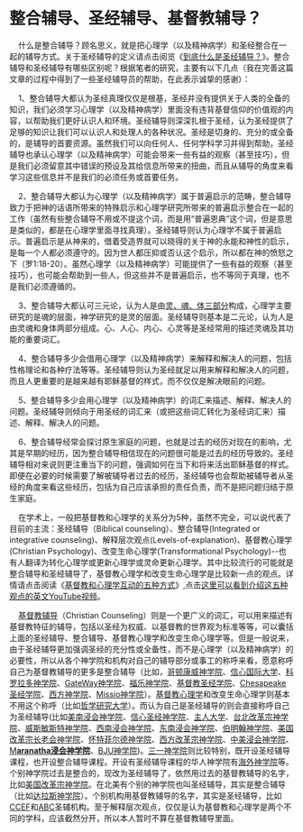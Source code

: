 # 整合辅导、圣经辅导、基督教辅导？



<p>&nbsp; &nbsp; 什么是整合辅导？顾名思义，就是把心理学（以及精神病学）和圣经整合在一起的辅导方式。关于圣经辅导的定义请点击阅览《<a href="https://www.simai.life/node/12677">到底什么是圣经辅导？</a>》。整合辅导和圣经辅导有哪些区别呢？根据笔者的研究，主要有以下几点（我在完善这篇文章的过程中得到了一些圣经辅导员的帮助，在此表示诚挚的感谢）：</p>

<p>&nbsp; &nbsp; 1、整合辅导大都认为圣经真理仅仅是根基，圣经并没有提供关于人类的全备的知识，我们必须学习心理学（以及精神病学）里面没有违背基督信仰的价值观的内容，以帮助我们更好认识人和环境。圣经辅导则深深扎根于圣经，认为圣经提供了足够的知识让我们可以认识人和处理人的各种状况。圣经是切身的、充分的或全备的，是辅导的首要资源。虽然我们可以向任何人、任何学科学习并得到帮助，圣经辅导也承认心理学（以及精神病学）可能会带来一些有益的观察（甚至技巧），但是我们必须留意其中错误的预设及其给信息所带来的扭曲，而且从辅导的角度来看学习这些信息并不是我们的必须任务或首要任务。</p>

<p>&nbsp; &nbsp; 2、整合辅导大都认为心理学（以及精神病学）属于普遍启示的范畴，整合辅导致力于把神的话语所带来的特殊启示和心理学研究所带来的普遍启示整合在一起的工作（虽然有些整合辅导不用或不提这个词，而是用“普遍恩典”这个词，但是意思是类似的，都是在心理学里面寻找真理）。圣经辅导则认为心理学不属于普遍启示。普遍启示是从神来的，借着受造界就可以晓得的关于神的永能和神性的启示，是每一个人都必须遵守的。因为世人都压抑或否认这个启示，所以都在神的愤怒之下（罗1:18-20）。虽然心理学（以及精神病学）可能提供了一些有益的观察（甚至技巧），也可能会帮助到一些人，但这些并不是普遍启示，也不等同于真理，也不是我们必须遵循的。</p>

<p>&nbsp; &nbsp; 3、整合辅导大都认可三元论，认为人是由<a href="https://www.ccef.org/resources/individual_jbc_article/dichotomy-or-trichotomy-how-doctrine-man-shapes-treatment-depression">灵、魂、体三部分</a>构成，心理学主要研究的是魂的层面，神学研究的是灵的层面。圣经辅导则基本是二元论，认为人是由灵魂和身体两部分组成。心、人心、内心、心灵等是圣经常用的描述灵魂及其功能的重要词汇。</p>

<p>&nbsp; &nbsp; 4、整合辅导多少会借用心理学（以及精神病学）来解释和解决人的问题，包括性格理论和各种疗法等等。圣经辅导则认为圣经就足以用来解释和解决人的问题，而且人更重要的是越来越有耶稣基督的样式，而不仅仅是解决眼前的问题。</p>

<p>&nbsp; &nbsp; 5、整合辅导多少会用心理学（以及精神病学）的词汇来描述、解释、解决人的问题。圣经辅导则倾向于用圣经的词汇来（或把这些词汇转化为圣经词汇来）描述、解释、解决人的问题。</p>

<p>&nbsp; &nbsp; 6、整合辅导经常会探讨原生家庭的问题，也就是过去的经历对现在的影响，尤其是早期的经历，因为整合辅导相信现在的问题很可能是过去的经历导致的。圣经辅导相对来说则更注重当下的问题，强调如何在当下和将来活出耶稣基督的样式。即便在必要的时候需要了解被辅导者过去的经历，圣经辅导也会帮助被辅导者从圣经的角度来看这些经历，包括为自己应该承担的责任负责，而不是把问题归结于原生家庭。</p>

<p>&nbsp; &nbsp; 在学术上，一般把基督教和心理学的关系分为5种，虽然不完全，可以说代表了目前的主流：圣经辅导（Biblical counseling）、整合辅导(Integrated or integrative&nbsp;counseling)、解释层次观点(Levels-of-explanation)、基督教心理学(Christian Psychology)、改变生命心理学(Transformational Psychology)--也有人翻译为转化心理学或更新心理学或灵命更新心理学。其中比较流行的可能就是整合辅导和圣经辅导了，基督教心理学和改变生命心理学是比较新一点的观点。详情请点击阅读《<a href="https://mp.weixin.qq.com/s/YJOzk_lagqBg0PkzS_Lsew">基督教和心理学互动的五种方式</a>》,点击<a href="https://www.youtube.com/watch?v=hYLyAJ3yIxE">这里可以看到介绍这五种观点的英文YouTube视频</a>。</p>

<p>&nbsp; &nbsp; <a href="https://www.drkenlogan.com/symposium.html">基督教辅导</a>（Christian Counseling）则是一个更广义的词汇，可以用来描述有基督教特征的辅导，包括以圣经为权威、以基督教的世界观为标准等等，可以囊括上面的圣经辅导、整合辅导、基督教心理学和改变生命心理学等。但是一般说来，由于圣经辅导更加强调圣经的充分性或全备性，而不是心理学（以及精神病学）的必要性，所以从各个神学院和机构对自己的辅导部分或事工的称呼来看，愿意称呼自己为基督教辅导的更多是整合辅导（比如，<a href="https://www.gordonconwell.edu/degree-programs/MA-Christian-Counseling.cfm">哥顿康威神学院</a>、<a href="http://faithseminary.edu/academics/graduate-programs/master-arts-christian-counseling/">信心国际大学</a>、<a href="https://www.seminary.ws/master-of-christian-counseling/">科罗拉多神学院</a>、<a href="https://www.gs.edu/academics/degrees/masters-programs/master-of-arts-in-christian-counseling/">GateWay神学院</a>、<a href="https://www.fuller.edu/integration/">福乐神学院</a>、<a href="http://christianbibleinstitute.net/doctorate-degree-programs/">基督教圣经学院</a>、<a href="https://chesapeakebiblecollege.com/christian-counseling-program/">Chesapeake圣经学院</a>、<a href="https://www.westernseminary.edu/academics/degrees-and-programs/ma-counseling-cacrep-accredited">西方神学院</a>、<a href="https://missio.edu/certificate-in-christian-counseling/">Missio神学院</a>）。<a href="https://prezi.com/96xraoi3vjja/christian-psychology-robert-c-roberts-paul-j-watson/">基督教心理学</a>和改变生命心理学则基本不用这个称呼（比如<a href="https://www.uprs.edu/master-of-arts-in-transformational-psychology.html">哲学研究大学</a>）。而认为自己是圣经辅导的则会直接称呼自己为圣经辅导(比如<a href="http://www.sbts.edu/bgs/degree-programs/ma/biblical-counseling/">美南浸会神学院</a>、<a href="https://www.faithlafayette.org/seminary/mabc">信心圣经神学院</a>、<a href="https://www.masters.edu/academics/graduate/MABC">主人大学</a>、<a href="http://crts.edu/index.php/advanced-stuff/2015-06-29-07-23-30/bc-ma">台北改革宗神学院</a>、<a href="https://students.wts.edu/resources/ccef.html">威斯敏斯特神学院</a>、<a href="https://swbts.edu/academics/schools/church-family-ministries/biblical-counseling/">西南浸会神学院</a>、<a href="https://www.sebts.edu/academics/masters/MA_Vocational/MA_biblical_counseling.aspx">东南浸会神学院</a>、<a href="http://bts.education/academics/degree-programs/">伯明翰神学院</a>、<a href="http://www.rpts.edu/academics.html">美国改革宗长老会神学院</a>、<a href="https://seminary.reformed.info/graduate-school-of-counseling-professional-degrees/">怀特菲尔德神学院</a>、<a href="http://www.wrs.edu/program.html">西方改革宗神学院</a>、<a href="https://www.mabts.edu/mdiv-biblical-counseling">中美浸会神学院</a>、<a href="https://www.mbu.edu/seminary/degrees/master-in-biblical-counseling/">M<strong>aranatha浸会神学院</strong></a>、<a href="https://www.bju.edu/academics/college-and-schools/seminary/">BJU神学院</a>)。<a href="https://trinitysem.edu/degree-programs/master-of-arts/">三一神学院</a>则比较特别，既开设圣经辅导课程，也开设整合辅导课程。开设有圣经辅导课程的华人神学院有<a href="http://www.otseminary.org/assets/C-m.b.s.html">海外神学院</a>等。个别神学院过去是整合的，现改为圣经辅导了，依然用过去的基督教辅导的名字，比如<a href="https://rts.edu/degree/macc/">美国改革宗神学院</a>。在北美有个别的神学院也叫圣经辅导，其实是整合辅导（比如<a href="https://www.dts.edu/biblical-christian-counseling-degree-mabc/">达拉斯神学院</a>）。个别机构用基督教辅导的名字，其实是圣经辅导，比如<a href="https://www.ccef.org">CCEF</a>和<a href="https://christiancounseling.com">ABC</a>圣辅机构。至于解释层次观点，仅仅是认为基督教和心理学是两个不同的学科，应该截然分开，所以本人暂时不算在基督教辅导里面。</p>